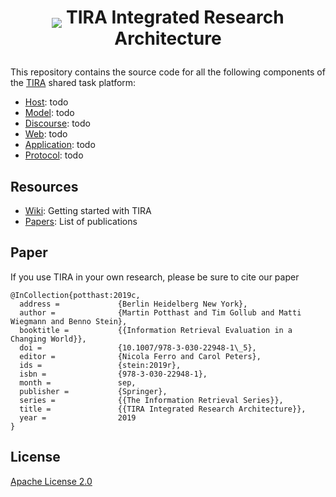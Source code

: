 <h1 align="center"><p><img src="https://github.com/tira-io/tira/blob/master/tira-application/src/tira/static/tira/img/logo-tira-40x40-transparent.png" style="vertical-align:bottom"> TIRA Integrated Research Architecture </p></h1>


This repository contains the source code for all the following components of the [TIRA](https://www.tira.io) shared task platform:

- [Host](tira-host): todo
- [Model](tira-model): todo
- [Discourse](tira-discourse-deployment): todo
- [Web](tira-web): todo
- [Application](tira-application): todo
- [Protocol](tira-protocol): todo

## Resources
* [Wiki](../../wiki): Getting started with TIRA
* [Papers](https://webis.de/publications.html?q=tira): List of publications

## Paper

If you use TIRA in your own research, please be sure to cite our paper

```
@InCollection{potthast:2019c,
  address =             {Berlin Heidelberg New York},
  author =              {Martin Potthast and Tim Gollub and Matti Wiegmann and Benno Stein},
  booktitle =           {{Information Retrieval Evaluation in a Changing World}},
  doi =                 {10.1007/978-3-030-22948-1\_5},
  editor =              {Nicola Ferro and Carol Peters},
  ids =                 {stein:2019r},
  isbn =                {978-3-030-22948-1},
  month =               sep,
  publisher =           {Springer},
  series =              {{The Information Retrieval Series}},
  title =               {{TIRA Integrated Research Architecture}},
  year =                2019
}
```
## License

[Apache License 2.0](LICENSE)
